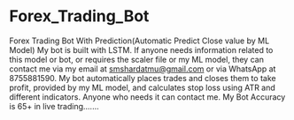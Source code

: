 # Forex_Trading_Bot
Forex Trading Bot With Prediction(Automatic Predict Close value by ML Model)
My bot is built with LSTM. If anyone needs information related to this model or bot, or requires the scaler file or my ML model, they can contact me via my email at smshardatmu@gmail.com or via WhatsApp at 8755881590. My bot automatically places trades and closes them to take profit, provided by my ML model, and calculates stop loss using ATR and different indicators. Anyone who needs it can contact me.
My Bot Accuracy is 65+ in live trading.......
